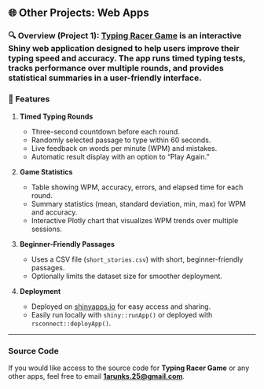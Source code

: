 ## 🌐 Other Projects: Web Apps

### 🔍 Overview (Project 1): **[Typing Racer Game](https://arun-dev.shinyapps.io/typeracer/)** is an interactive Shiny web application designed to help users improve their typing speed and accuracy. The app runs timed typing tests, tracks performance over multiple rounds, and provides statistical summaries in a user-friendly interface.  

### 🔧 Features
1. **Timed Typing Rounds**  
   - Three-second countdown before each round.  
   - Randomly selected passage to type within 60 seconds.  
   - Live feedback on words per minute (WPM) and mistakes.  
   - Automatic result display with an option to “Play Again.”

2. **Game Statistics**  
   - Table showing WPM, accuracy, errors, and elapsed time for each round.  
   - Summary statistics (mean, standard deviation, min, max) for WPM and accuracy.  
   - Interactive Plotly chart that visualizes WPM trends over multiple sessions.

3. **Beginner-Friendly Passages**  
   - Uses a CSV file (`short_stories.csv`) with short, beginner-friendly passages.  
   - Optionally limits the dataset size for smoother deployment.

4. **Deployment**  
   - Deployed on [shinyapps.io](https://www.shinyapps.io/) for easy access and sharing.  
   - Easily run locally with `shiny::runApp()` or deployed with `rsconnect::deployApp()`.

---

### Source Code
If you would like access to the source code for **Typing Racer Game** or any other apps, feel free to email **[1arunks.25@gmail.com](mailto:1arunks.25@gmail.com)**. 
